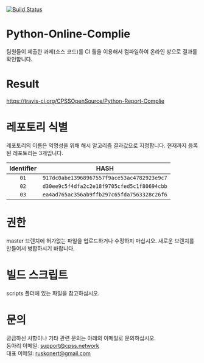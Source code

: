[![Build Status](https://travis-ci.org/CPSSOpenSource/Python-Report-Complie.svg?branch=master)](https://travis-ci.org/CPSSOpenSource/Python-Report-Complie)
# Python-Online-Complie
팀원들이 제출한 과제(소스 코드)를 CI 툴을 이용해서 컴파일하여 온라인 상으로 결과를 확인합니다.

# Result
https://travis-ci.org/CPSSOpenSource/Python-Report-Complie

# 레포토리 식별
레포토리의 이름은 익명성을 위해 해시 알고리즘 결과값으로 지정합니다. 현재까지 등록된 레포토리는 3개입니다.

| Identifier | HASH |
|:---:|:---:|
| ```01``` | ```917dc0abe13968967557f9ace53ac4782923e9c7``` |
| ```02``` | ```d30ee9c5f4dfa2c2e18f9705cfed5c1f80694cbb``` |
| ```03``` | ```ea4ad765ac356ab9ffb297c65fda7563328c26f6``` |

# 권한
master 브렌치에 허가없는 파일을 업로드하거나 수정하지 마십시오. 새로운 브렌치를 만들어서 병합하시기 바랍니다.

# 빌드 스크립트
scripts 폴더에 있는 파일을 참고하십시오.

# 문의
궁금하신 사항이나 기타 관련 문의는 아래의 이메일로 문의하십시오.<br/>
동아리 이메일: support@cpss.network <br/>
대표 이메일: ruskonert@gmail.com
